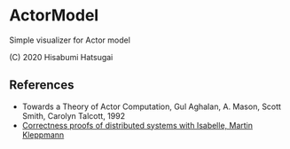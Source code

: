 # ActorModel

Simple visualizer for Actor model

(C) 2020 Hisabumi Hatsugai

## References

- Towards a Theory of Actor Computation, Gul AghaIan, A. Mason, Scott Smith, Carolyn Talcott, 1992
- [Correctness proofs of distributed systems with Isabelle, Martin Kleppmann](https://gist.github.com/ept/b6872fc541a68a321a26198b53b3896b)
